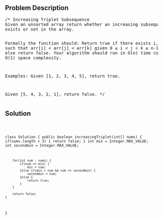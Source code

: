 <!--
<style>
  body { font-family: Arial, sans-serif; }
  .container { max-width: 400px; margin: 50px; padding: 10px; }
  .comment-block { background-color: #f9f9f9; padding: 10px; border-left: 5px solid #ccc; max-width: 400px; margin: 50px; overflow-wrap: break-word; white-space: pre-wrap; }
  .code-block { background-color: #f4f4f4; padding: 10px; border: 1px solid #ddd; }
</style>
-->

<div class='container'>
<h2>Problem Description</h2>
<div class='comment-block'>
<pre>
/* Increasing Triplet Subsequence
Given an unsorted array return whether an increasing subsequence of length 3 
exists or not in the array.

Formally the function should:
Return true if there exists i, j, k 
such that arr[i] < arr[j] < arr[k] given 0 ≤ i < j < k ≤ n-1 else return false.
Your algorithm should run in O(n) time complexity and O(1) space complexity.

Examples:
Given [1, 2, 3, 4, 5],
return true.

Given [5, 4, 3, 2, 1],
return false.
*/
</pre>
</div>

<h2>Solution</h2>
<div class='code-block'>
<pre><code class='language-java'>

class Solution {
    public boolean increasingTriplet(int[] nums) {
        if(nums.length < 3) {
            return false;
        }
        int min = Integer.MAX_VALUE;
        int secondmin = Integer.MAX_VALUE;
        
        for(int num : nums) {
            if(num <= min) {
                min = num;
            }else if(min < num && num <= secondmin) {
                secondmin = num;
            }else {
                return true;
            }
        }
        
        return false;
    }
}</code></pre>
</div>
</div>
